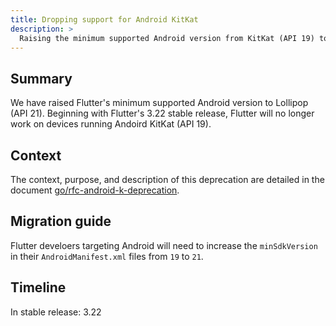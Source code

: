 ```yaml
---
title: Dropping support for Android KitKat
description: >
  Raising the minimum supported Android version from KitKat (API 19) to Lollipop (API 21).
---
```


## Summary

We have raised Flutter's minimum supported Android version to Lollipop (API 21).
Beginning with Flutter's 3.22 stable release, Flutter will no longer work on devices
running Andoird KitKat (API 19).

## Context

The context, purpose, and description of this deprecation are detailed in the
document [go/rfc-android-k-deprecation][].

## Migration guide

Flutter develoers targeting Android will need to increase the `minSdkVersion`
in their `AndroidManifest.xml` files from `19` to `21`.

## Timeline

In stable release: 3.22

[go/rfc-android-k-deprecation]: {{site.api}}/go/rfc-android-k-deprecation
